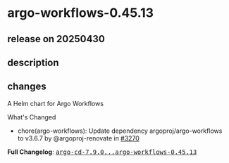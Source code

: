 # argo-workflows-0.45.13

## release on 20250430
## description
## changes
A Helm chart for Argo Workflows

What's Changed

* chore(argo-workflows): Update dependency argoproj/argo-workflows to v3.6.7 by @argoproj-renovate in <a class="issue-link js-issue-link" data-error-text="Failed to load title" data-id="3025615741" data-permission-text="Title is private" data-url="https://github.com/argoproj/argo-helm/issues/3270" data-hovercard-type="pull_request" data-hovercard-url="/argoproj/argo-helm/pull/3270/hovercard" href="https://github.com/argoproj/argo-helm/pull/3270">#3270</a>

<strong>Full Changelog</strong>: <a class="commit-link" href="https://github.com/argoproj/argo-helm/compare/argo-cd-7.9.0...argo-workflows-0.45.13"><tt>argo-cd-7.9.0...argo-workflows-0.45.13</tt></a>

